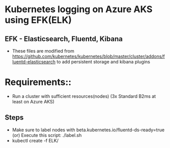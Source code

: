 # Kubernetes logging on Azure AKS using EFK(ELK)
## EFK - Elasticsearch, Fluentd, Kibana
* These files are modified from https://github.com/kubernetes/kubernetes/blob/master/cluster/addons/fluentd-elasticsearch to add persistent storage and kibana plugins

# Requirements::
* Run a cluster with sufficient resources(nodes) (3x Standard B2ms at least on Azure AKS)

## Steps
* Make sure to label nodes with beta.kubernetes.io/fluentd-ds-ready=true (or) Execute this script: ./label.sh
* kubectl create -f ELK/
